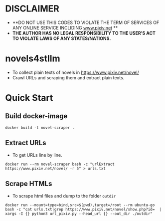 # DISCLAIMER
* **DO NOT USE THIS CODES TO VIOLATE THE TERM OF SERVICES OF ANY ONLINE SERVICE INCLIDING www.pixiv.net **
* **THE AUTHOR HAS NO LEGAL RESPONSIBILITY TO THE USER'S ACT TO VIOLATE LAWS OF ANY STATES/NATIONS.**

# novels4stllm
* To collect plain texts of novels in https://www.pixiv.net/novel/ 
* Crawl URLs and scraping them and extract plain texts.

# Quick Start
## Build docker-image
```shell 
docker build -t novel-scraper .
```

## Extract URLs
* To get URLs line by line.
```shell
docker run --rm novel-scraper bash -c "urlExtract https://www.pixiv.net/novel/ -r 5" > urls.txt
```

## Scrape HTMLs
* To scrape html files and dump to the folder `outdir`
```
docker run --mount=type=bind,src=$(pwd),target=/root --rm ubuntu-go bash -c "cat urls.txt|grep https://www.pixiv.net/novel/show.php?id=  | xargs -I {} python3 url_pixiv.py --head_url {} --out_dir ./outdir"
```

